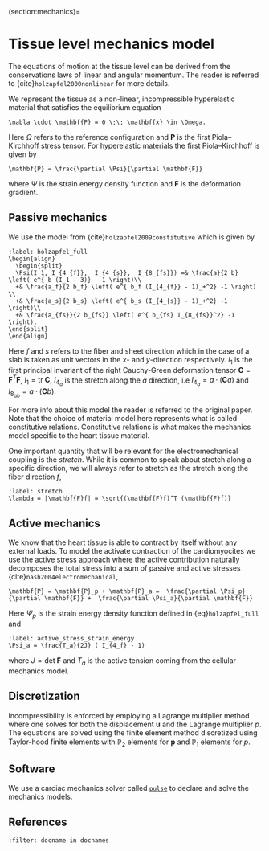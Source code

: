 
(section:mechanics)=
# Tissue level mechanics model

The equations of motion at the tissue level can be derived from the conservations laws of linear and angular momentum. The reader is referred to {cite}`holzapfel2000nonlinear` for more details.

We represent the tissue as a non-linear, incompressible hyperelastic material that satisfies the equilibrium equation

```{math}
\nabla \cdot \mathbf{P} = 0 \;\; \mathbf{x} \in \Omega.
```

Here $\Omega$ refers to the reference configuration and $\mathbf{P}$ is the first Piola–Kirchhoff stress tensor. For hyperelastic materials the first Piola–Kirchhoff is given by

```{math}
\mathbf{P} = \frac{\partial \Psi}{\partial \mathbf{F}}
```

where $\Psi$ is the strain energy density function and $\mathbf{F}$ is the deformation gradient.

## Passive mechanics

We use the model from {cite}`holzapfel2009constitutive` which is given by

```{math}
:label: holzapfel_full
\begin{align}
  \begin{split}
  \Psi(I_1, I_{4_{f}},  I_{4_{s}},  I_{8_{fs}}) =& \frac{a}{2 b} \left( e^{ b (I_1 - 3)}  -1 \right)\\
  +& \frac{a_f}{2 b_f} \left( e^{ b_f (I_{4_{f}} - 1)_+^2} -1 \right) \\
  +& \frac{a_s}{2 b_s} \left( e^{ b_s (I_{4_{s}} - 1)_+^2} -1 \right)\\
  +& \frac{a_{fs}}{2 b_{fs}} \left( e^{ b_{fs} I_{8_{fs}}^2} -1 \right).
\end{split}
\end{align}
```
Here $f$ and $s$ refers to the fiber and sheet direction which in the case of a slab is taken as unit vectors in the $x$- and $y$-direction respectively. $I_1$ is the first principal invariant of the right Cauchy-Green deformation tensor $\mathbf{C} = \mathbf{F}^T \mathbf{F}$, $I_1 = \mathrm{tr} \; \mathbf{C}$, $I_{4_{a}}$ is the stretch along the $a$ direction, i.e $I_{4_{a}} = a \cdot (\mathbf{C} a)$ and $I_{8_{ab}} = a \cdot (\mathbf{C} b)$.

For more info about this model the reader is referred to the original paper. Note that the choice of material model here represents what is called constitutive relations. Constitutive relations is what makes the mechanics model specific to the heart tissue material.

One important quantity that will be relevant for the electromechanical coupling is the *stretch*. While it is common to speak about stretch along a specific direction, we will always refer to stretch as the stretch along the fiber direction $f$,

```{math}
:label: stretch
\lambda = |\mathbf{F}f| = \sqrt{(\mathbf{F}f)^T (\mathbf{F}f)}
```

## Active mechanics
We know that the heart tissue is able to contract by itself without any external loads. To model the activate contraction of the cardiomyocites we use the active stress approach where the
active contribution naturally decomposes the total stress into a sum
of passive and active stresses {cite}`nash2004electromechanical`,

```{math}
\mathbf{P} = \mathbf{P}_p + \mathbf{P}_a =  \frac{\partial \Psi_p}{\partial \mathbf{F}} +  \frac{\partial \Psi_a}{\partial \mathbf{F}}
```

Here $\Psi_p$ is the strain energy density function defined in {eq}`holzapfel_full` and

```{math}
:label: active_stress_strain_energy
\Psi_a = \frac{T_a}{2J} ( I_{4_f} - 1)
```
where $J = \mathrm{det} \; \mathbf{F}$ and $T_a$ is the active tension coming from the cellular mechanics model.

## Discretization

Incompressibility is enforced by employing a Lagrange multiplier method where one solves for both the displacement $\mathbf{u}$ and the Lagrange multiplier $p$. The equations are solved using the finite element method discretized using Taylor-hood finite elements with $\mathbb{P}_2$ elements for $\mathbf{p}$ and $\mathbb{P}_1$ elements for $p$.


## Software

We use a cardiac mechanics solver called [`pulse`](https://computationalphysiology.github.io/pulse) to declare and solve the mechanics models.


## References

```{bibliography}
:filter: docname in docnames
```
